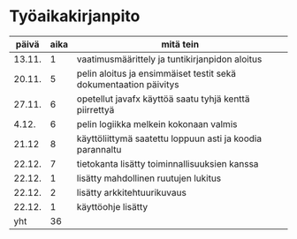 # Työaikakirjanpito

päivä | aika | mitä tein
------|------|----------
13.11. | 1 | vaatimusmäärittely ja tuntikirjanpidon aloitus
20.11. | 5 | pelin aloitus ja ensimmäiset testit sekä dokumentaation päivitys
27.11. | 6 | opetellut javafx käyttöä saatu tyhjä kenttä piirrettyä
4.12. | 6 | pelin logiikka melkein kokonaan valmis
21.12 | 8 | käyttöliittymä saatettu loppuun asti ja koodia parannaltu
22.12. | 7 | tietokanta lisätty toiminnallisuuksien kanssa
22.12. | 1 | lisätty mahdollinen ruutujen lukitus
22.12. | 2 | lisätty arkkitehtuurikuvaus
22.12. | 1 | käyttöohje lisätty
yht | 36 |